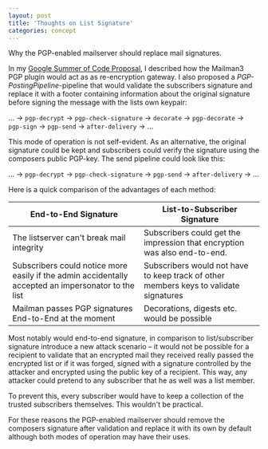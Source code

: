 ```yaml
---
layout: post
title: 'Thoughts on List Signature'
categories: concept
---
```


Why the PGP-enabled mailserver should replace mail signatures.

In my [Google Summer of Code Proposal](http://cryptolists.github.io/gsoc/2016/03/25/gsoc-proposal.html),
I described how the Mailman3 PGP plugin would act as as re-encryption gateway. I also proposed a
*PGP-PostingPipeline*-pipeline that would validate the subscribers signature and replace it with a
footer containing information about the original signature before signing the message with the lists
own keypair:

… → `pgp-decrypt` → `pgp-check-signature` → `decorate` → `pgp-decorate` → `pgp-sign` → `pgp-send` → `after-delivery` → …

This mode of operation is not self-evident. As an alternative, the original signature could be kept and subscribers could verify the signature using the composers public PGP-key.
The send pipeline could look like this:

… → `pgp-decrypt` → `pgp-check-signature` → `pgp-send` → `after-delivery` → …

Here is a quick comparison of the advantages of each method:

|End-to-End Signature|List-to-Subscriber Signature
|--------------------|----------------------------
|The listserver can't break mail integrity|Subscribers could get the impression that encryption was also end-to-end.
|Subscribers could notice more easily if the admin accidentally accepted an impersonator to the list|Subscribers would not have to keep track of other members keys to validate signatures
|Mailman passes PGP signatures End-to-End at the moment|Decorations, digests etc. would be possible

Most notably would end-to-end signature, in comparison to list/subscriber signature introduce a new
attack scenario – it would not be possible for a recipient to validate that an encrypted mail they
received really passed the encrypted list or if it was forged, signed with a signature controlled
by the attacker and encrypted using the public key of a recipient. This way, any attacker could pretend
to any subscriber that he as well was a list member.

To prevent this, every subscriber would have to keep a collection
of the trusted subscribers themselves. This wouldn't be practical.

For these reasons the PGP-enabled mailserver should remove the composers signature after validation
and replace it with its own by default although both modes of operation may have their uses.